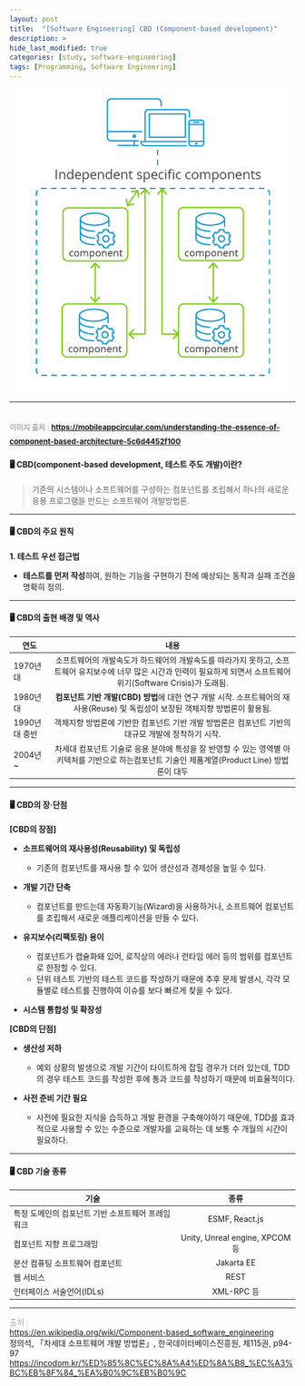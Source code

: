 ```yaml
---
layout: post
title:  "[Software Engineering] CBD (Component-based development)"
description: >
hide_last_modified: true
categories: [study, software-engineering]
tags: [Programming, Software Engineering]
---
```


<p align="center">
  <img src="../../../assets/img/blog/software_engineering/cbd_process.png">
</p>

-----


<span style="color:darkgray; font-size:13px;">이미지 출처 : https://mobileappcircular.com/understanding-the-essence-of-component-based-architecture-5c6d4452f100 </span>
----

#### 🖥️ CBD(component-based development, 테스트 주도 개발)이란?

> 기존의 시스템이나 소프트웨어를 구성하는 컴포넌트를 조립해서 하나의 새로운 응용 프로그램을 만드는 소프트웨어 개발방법론.

----

#### 🖥️ CBD의 주요 원칙

**1. 테스트 우선 접근법**
  - **테스트를 먼저 작성**하여, 원하는 기능을 구현하기 전에 예상되는 동작과 실패 조건을 명확히 정의.
  

----

#### 🖥️ CBD의 출현 배경 및 역사

| 연도       | 내용                           |
|------------|:-----------------------------:|
| 1970년대 |  소프트웨어의 개발속도가 하드웨어의 개발속도를 따라가지 못하고, 소프트웨어 유지보수에 너무 많은 시간과 인력이 필요하게 되면서 소프트웨어위기(Software Crisis)가 도래됨. |
| 1980년대 | **컴포넌트 기반 개발(CBD) 방법**에 대한 연구 개발 시작. 소프트웨어의 재사용(Reuse) 및 독립성이 보장된 객체지향 방법론이 활용됨. |
| 1990년대 중반 | 객체지향 방법론에 기반한 컴포넌트 기반 개발 방법론은 컴포넌트 기반의 대규모 개발에 정착하기 시작. |
| 2004년 ~ | 차세대 컴포넌트 기술로 응용 분야에 특성을 잘 반영할 수 있는 영역별 아키텍처를 기반으로 하는컴포넌트 기술인 제품계열(Product Line) 방법론이 대두 |

----

#### 🖥️ CBD의 장·단점

**[CBD의 장점]**
- **소프트웨어의 재사용성(Reusability) 및 독립성**
  - 기존의 컴포넌트를 재사용 할 수 있어 생산성과 경제성을 높일 수 있다. 

- **개발 기간 단축**
  - 컴포넌트를 만드는데 자동화기능(Wizard)을 사용하거나, 소프트웨어 컴포넌트를 조립해서 새로운 애플리케이션을 만들 수 있다. 

- **유지보수(리팩토링) 용이**
  - 컴포넌트가 캡슐화돼 있어, 로직상의 에러나 런타임 에러 등의 범위를 컴포넌트로 한정할 수 있다.
  - 단위 테스트 기반의 테스트 코드를 작성하기 때문에 추후 문제 발생시, 각각 모듈별로 테스트를 진행하여 이슈를 보다 빠르게 찾을 수 있다.
  
- **시스템 통합성 및 확장성**


**[CBD의 단점]**

- **생산성 저하**
  - 예외 상황의 발생으로 개발 기간이 타이트하게 잡힐 경우가 더러 있는데, TDD의 경우 테스트 코드를 작성한 후에 통과 코드를 작성하기 때문에 비효율적이다.

- **사전 준비 기간 필요**
  - 사전에 필요한 지식을 습득하고 개발 환경을 구축해야하기 때문에, TDD를 효과적으로 사용할 수 있는 수준으로 개발자를 교육하는 데 보통 수 개월의 시간이 필요하다.


----

#### 🖥️ CBD 기술 종류

| 기술       | 종류                           |
|------------|:-----------------------------:|
| 특정 도메인의 컴포넌트 기반 소프트웨어 프레임워크 | ESMF, React.js |
| 컴포넌트 지향 프로그래밍 | Unity, Unreal engine, XPCOM 등 |
| 분산 컴퓨팅 소프트웨어 컴포넌트 | Jakarta EE |
| 웹 서비스 | REST |
| 인터페이스 서술언어(IDLs) | XML-RPC 등 |


-----
<span style="color:darkgray">출처 : </span> <br>
https://en.wikipedia.org/wiki/Component-based_software_engineering <br>
정의석, 「차세대 소프트웨어 개발 방법론」, 한국데이터베이스진흥원, 제115권, p94-97 <br>
https://incodom.kr/%ED%85%8C%EC%8A%A4%ED%8A%B8_%EC%A3%BC%EB%8F%84_%EA%B0%9C%EB%B0%9C <br>
